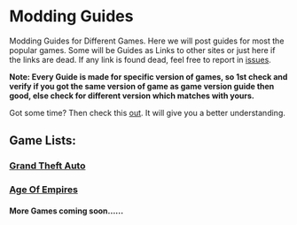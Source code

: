# Modding Guides

Modding Guides for Different Games. Here we will post guides for most the popular games. Some will be Guides as Links to other sites or just here if the links are dead. If any link is found dead, feel free to report in [issues](https://github.com/Vampire-Lazy/modding-guides/issues).

**Note: Every Guide is made for specific version of games, so 1st check and verify if you got the same version of game as game version guide then good, else check for different version which matches with yours.**

Got some time? Then check this [out](https://github.com/Vampire-Lazy/Modding-Guides/wiki). It will give you a better understanding.

## Game Lists:

### [Grand Theft Auto](https://github.com/Vampire-Lazy/modding-guides/blob/main/games/gta/gta.md)

### [Age Of Empires](https://github.com/Vampire-Lazy/modding-guides/blob/main/games/aoe/aoe.md)

#### More Games coming soon......
